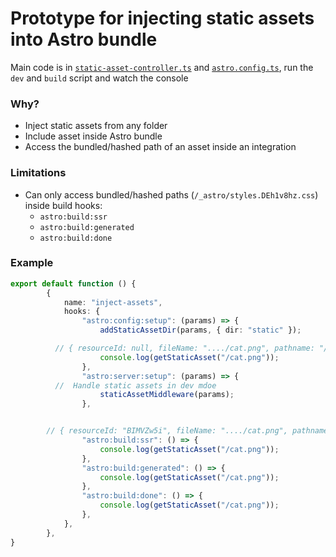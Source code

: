 # Prototype for injecting static assets into Astro bundle

Main code is in [`static-asset-controller.ts`](static-asset-controller.ts) and [`astro.config.ts`](astro.config.ts), run the `dev` and `build` script and watch the console

### Why?

- Inject static assets from any folder
- Include asset inside Astro bundle
- Access the bundled/hashed path of an asset inside an integration

### Limitations

- Can only access bundled/hashed paths (`/_astro/styles.DEh1v8hz.css`) inside build hooks:
  - `astro:build:ssr`
  - `astro:build:generated`
  - `astro:build:done`


### Example

```ts
export default function () {
		{
			name: "inject-assets",
			hooks: {
				"astro:config:setup": (params) => {
					addStaticAssetDir(params, { dir: "static" });

          // { resourceId: null, fileName: "..../cat.png", pathname: "/cat.png" }
					console.log(getStaticAsset("/cat.png"));
				},
				"astro:server:setup": (params) => {
          //  Handle static assets in dev mdoe
					staticAssetMiddleware(params);
				},


        // { resourceId: "BIMVZw5i", fileName: "..../cat.png", pathname: "/_astro/cat.DEh1v8hz.png" }
				"astro:build:ssr": () => {
					console.log(getStaticAsset("/cat.png"));
				},
				"astro:build:generated": () => {
					console.log(getStaticAsset("/cat.png"));
				},
				"astro:build:done": () => {
					console.log(getStaticAsset("/cat.png"));
				},
			},
		},
}
```